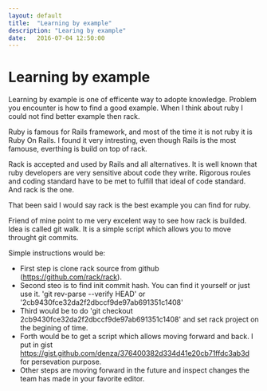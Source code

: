 ```yaml
---
layout: default
title:  "Learning by example"
description: "Learing by example"
date:   2016-07-04 12:50:00
---
```


# Learning by example

Learning by example is one of efficente way to adopte knowledge. Problem you encounter is how to find a good example. When I think about ruby I could not find better example then rack.

Ruby is famous for Rails framework, and most of the time it is not ruby it is Ruby On Rails. I found it very intresting, even though Rails is the most famouse, everthing is build on top of rack. 

Rack is accepted and used by Rails and all alternatives. It is well known that ruby developers are very sensitive about code they write. Rigorous roules and coding standard have to be met to fulfill that ideal of code standard. And rack is the one.

That been said I would say rack is the best example you can find for ruby.

Friend of mine point to me very excelent way to see how rack is builded. Idea is called git walk. It is a simple script which allows you to move throught git commits.

Simple instructions would be:
- First step is clone rack source from github (https://github.com/rack/rack).
- Second steo is to find init commit hash. You can find it yourself or just use it. 'git rev-parse --verify HEAD' or '2cb9430fce32da2f2dbccf9de97ab691351c1408'
- Third would be to do 'git checkout 2cb9430fce32da2f2dbccf9de97ab691351c1408' and set rack project on the begining of time.
- Forth would be to get a script which allows moving forward and back. I put in gist https://gist.github.com/denza/376400382d334d41e20cb71ffdc3ab3d for persevation purpose.
- Other steps are moving forward in the future and inspect changes the team has made in your favorite editor. 

